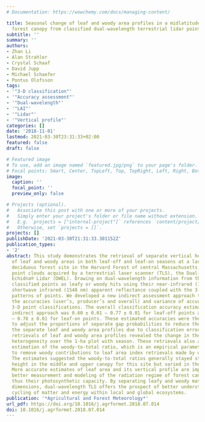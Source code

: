 ```yaml
---
# Documentation: https://wowchemy.com/docs/managing-content/

title: Seasonal change of leaf and woody area profiles in a midlatitude deciduous
  forest canopy from classified dual-wavelength terrestrial lidar point clouds
subtitle: ''
summary: ''
authors:
- Zhan Li
- Alan Strahler
- Crystal Schaaf
- David Jupp
- Michael Schaefer
- Pontus Olofsson
tags:
- '"3-D classification"'
- '"Accuracy assessment"'
- '"Dual-wavelength"'
- '"LAI"'
- '"Lidar"'
- '"Vertical profile"'
categories: []
date: '2018-11-01'
lastmod: 2021-03-30T23:31:33+02:00
featured: false
draft: false

# Featured image
# To use, add an image named `featured.jpg/png` to your page's folder.
# Focal points: Smart, Center, TopLeft, Top, TopRight, Left, Right, BottomLeft, Bottom, BottomRight.
image:
  caption: ''
  focal_point: ''
  preview_only: false

# Projects (optional).
#   Associate this post with one or more of your projects.
#   Simply enter your project's folder or file name without extension.
#   E.g. `projects = ["internal-project"]` references `content/project/deep-learning/index.md`.
#   Otherwise, set `projects = []`.
projects: []
publishDate: '2021-03-30T21:31:33.301152Z'
publication_types:
- '2'
abstract: This study demonstrates the retrieval of separate vertical height profiles
  of leaf and woody areas in both leaf-off and leaf-on seasons at a largely broadleaf
  deciduous forest site in the Harvard Forest of central Massachusetts, USA, using
  point clouds acquired by a terrestrial laser scanner (TLS), the Dual-Wavelength
  Echidna® Lidar (DWEL). Drawing on dual-wavelength information from the DWEL, we
  classified points as leafy or woody hits using their near-infrared (1064 nm) and
  shortwave infrared (1548 nm) apparent reflectance coupled with the 3-D spatial distribution
  patterns of points. We developed a new indirect assessment approach that quantified
  the accuracies (user’s, producer’s and overall) and variance of accuracies of the
  3-D point classifications. The overall classification accuracy estimated by this
  indirect approach was 0.60 ± 0.01 – 0.77 ± 0.01 for leaf-off points and 0.71 ± 0.02
  – 0.78 ± 0.01 for leaf-on points. These estimated accuracies were then utilized
  to adjust the proportions of separate gap probabilities to reduce the biases in
  the separate leaf and woody area profiles due to classification errors. Separate
  retrievals of leaf and woody area profiles revealed the change in their spatial
  heterogeneity over the 1-ha plot with season. These retrievals also allowed height-explicit
  estimation of the woody-to-total ratio, which is an empirical parameter often used
  to remove woody contributions to leaf area index retrievals made by optical methods.
  The estimates suggested the woody-to-total ratios generally stayed stable along
  height in the middle and upper canopy for this site but varied in the lower canopy.
  More accurate estimates of leaf area and its vertical profile are important for
  better measurement and modeling of the radiation regime of forest canopies, and
  thus their photosynthetic capacity. By separating leafy and woody materials in three
  dimensions, dual-wavelength TLS offers the prospect of better understanding of forest
  cycling of matter and energy within local and global ecosystems.
publication: '*Agricultural and Forest Meteorology*'
url_pdf: https://doi.org/10.1016/j.agrformet.2018.07.014
doi: 10.1016/j.agrformet.2018.07.014
---
```

